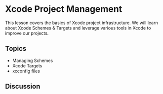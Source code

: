 # Xcode Project Management

This lesson covers the basics of Xcode project infrastructure. We will learn about Xcode Schemes & Targets and leverage various tools in Xcode to improve our projects.

## Topics
- Managing Schemes
- Xcode Targets
- xcconfig files


## Discussion
